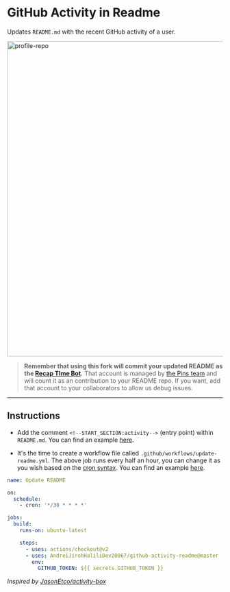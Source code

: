 # GitHub Activity in Readme

Updates `README.md` with the recent GitHub activity of a user.

<img width="735" alt="profile-repo" src="https://user-images.githubusercontent.com/25279263/87703301-3aa4a500-c7b8-11ea-8eb6-245121997a7b.png">

> **Remember that using this fork will commit your updated README as the [Recap TIme Bot](https://github.com/RecapTimeBot).**
> That account is managed by [the Pins team](https://madebythepins.tk) and will count it as an contribution to your README repo.
> If you want, add that account to your collaborators to allow us debug issues.

---

## Instructions

- Add the comment `<!--START_SECTION:activity-->` (entry point) within `README.md`. You can find an example
[here](https://github.com/AndreiJirohHaliliDev2006/AndreiJirohHaliliDev2006/blob/master/README.md).

- It's the time to create a workflow file called `.github/workflows/update-readme.yml`. The above job runs every half an hour, you can change it as you
wish based on the [cron syntax](https://jasonet.co/posts/scheduled-actions/#the-cron-syntax).
You can find an example [here](https://github.com/AndreiJirohHaliliDev2006/AndreiJirohHaliliDev2006/blob/master/.github/workflows/update-readme.yml).


```yml
name: Update README

on:
  schedule:
    - cron: '*/30 * * * *'

jobs:
  build:
    runs-on: ubuntu-latest

    steps:
      - uses: actions/checkout@v2
      - uses: AndreiJirohHaliliDev20067/github-activity-readme@master
        env:
          GITHUB_TOKEN: ${{ secrets.GITHUB_TOKEN }}
```

_Inspired by [JasonEtco/activity-box](https://github.com/JasonEtco/activity-box)_
